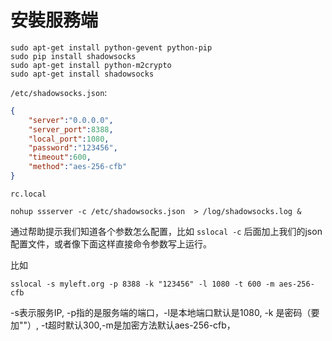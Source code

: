 # 安裝服務端

```shell
sudo apt-get install python-gevent python-pip
sudo pip install shadowsocks
sudo apt-get install python-m2crypto
sudo apt-get install shadowsocks
```

`/etc/shadowsocks.json`:
```json
{
    "server":"0.0.0.0",
    "server_port":8388,
    "local_port":1080,
    "password":"123456",
    "timeout":600,
    "method":"aes-256-cfb"
}
```

`rc.local`
```shell
nohup ssserver -c /etc/shadowsocks.json  > /log/shadowsocks.log &
```
通过帮助提示我们知道各个参数怎么配置，比如 `sslocal -c` 后面加上我们的json配置文件，或者像下面这样直接命令参数写上运行。

比如
```shell
sslocal -s myleft.org -p 8388 -k "123456" -l 1080 -t 600 -m aes-256-cfb
```
-s表示服务IP, -p指的是服务端的端口，-l是本地端口默认是1080, -k 是密码（要加""）, -t超时默认300,-m是加密方法默认aes-256-cfb，
